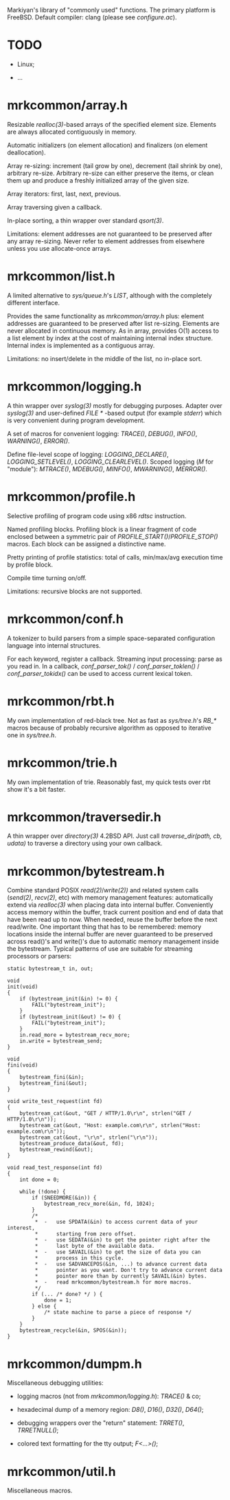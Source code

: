 Markiyan's library of "commonly used" functions. The primary platform is
FreeBSD. Default compiler: clang (please see _configure.ac_).


TODO
====

* Linux;

* ...


mrkcommon/array.h
=================

Resizable _realloc(3)_-based arrays of the specified element size.
Elements are always allocated contiguously in memory.

Automatic initializers (on element allocation) and finalizers (on element
deallocation).

Array re-sizing: increment (tail grow by one), decrement (tail shrink by
one), arbitrary re-size. Arbitrary re-size can either preserve the items, or
clean them up and produce a freshly initialized array of the given size.

Array iterators: first, last, next, previous.

Array traversing given a callback.

In-place sorting, a thin wrapper over standard _qsort(3)_.

Limitations: element addresses are not guaranteed to be preserved after
any array re-sizing. Never refer to element addresses from elsewhere unless
you use allocate-once arrays.


mrkcommon/list.h
================

A limited alternative to _sys/queue.h_'s _LIST_, although with the
completely different interface.

Provides the same functionality as _mrkcommon/array.h_ plus: element
addresses are guaranteed to be preserved after list re-sizing. Elements are
never allocated in continuous memory. As in array, provides O(1) access to
a list element by index at the cost of maintaining internal index
structure.  Internal index is implemented as a contiguous array.

Limitations: no insert/delete in the middle of the list, no in-place sort.


mrkcommon/logging.h
===================

A thin wrapper over _syslog(3)_ mostly for debugging purposes. Adapter
over _syslog(3)_ and user-defined _FILE *_ -based output (for example
_stderr_) which is very convenient during program development.

A set of macros for convenient logging: _TRACE()_, _DEBUG()_, _INFO()_,
_WARNING()_, _ERROR()_.

Define file-level scope of logging: _LOGGING\_DECLARE()_,
_LOGGING\_SETLEVEL()_, _LOGGING\_CLEARLEVEL()_. Scoped logging \(_M_ for
"module"): _MTRACE()_, _MDEBUG()_, _MINFO()_, _MWARNING()_, _MERROR()_.


mrkcommon/profile.h
===================

Selective profiling of program code using x86 _rdtsc_ instruction.

Named profiling blocks. Profiling block is a linear fragment of code
enclosed between a symmetric pair of _PROFILE\_START()_/_PROFILE\_STOP()_
macros.  Each block can be assigned a distinctive name.

Pretty printing of profile statistics: total of calls, min/max/avg
execution time by profile block.

Compile time turning on/off.

Limitations: recursive blocks are not supported.


mrkcommon/conf.h
================

A tokenizer to build parsers from a simple space-separated configuration
language into internal structures.

For each keyword, register a callback. Streaming input processing: parse
as you read in. In a callback, _conf\_parser\_tok()_
/ _conf\_parser\_toklen()_ / _conf\_parser\_tokidx()_ can be used to
access current lexical token.


mrkcommon/rbt.h
================

My own implementation of red-black tree. Not as fast as _sys/tree.h_'s
_RB\_\*_ macros because of probably recursive algorithm as opposed to
iterative one in _sys/tree.h_.


mrkcommon/trie.h
================

My own implementation of trie. Reasonably fast, my quick tests over rbt
show it's a bit faster.


mrkcommon/traversedir.h
=======================

A thin wrapper over _directory(3)_ 4.2BSD API. Just call
_traverse\_dir(path, cb, udata)_ to traverse a directory using your own
callback.


mrkcommon/bytestream.h
=======================
Combine standard POSIX _read(2)_/_write(2))_ and related system calls
(_send(2)_, _recv(2)_, etc) with memory management features: automatically
extend via _realloc(3)_ when placing data into internal buffer.
Conveniently access memory within the buffer, track current position and
end of data that have been read up to now. When needed, reuse the buffer
before the next read/write. One important thing that has to be remembered:
memory locations inside the internal buffer are never guaranteed to be
preserved across read()'s and write()'s due to automatic memory management
inside the bytestream. Typical patterns of use are suitable for streaming
processors or parsers:

    static bytestream_t in, out;

    void
    init(void)
    {
        if (bytestream_init(&in) != 0) {
            FAIL("bytestream_init");
        }
        if (bytestream_init(&out) != 0) {
            FAIL("bytestream_init");
        }
        in.read_more = bytestream_recv_more;
        in.write = bytestream_send;
    }

    void
    fini(void)
    {
        bytestream_fini(&in);
        bytestream_fini(&out);
    }

    void write_test_request(int fd)
    {
        bytestream_cat(&out, "GET / HTTP/1.0\r\n", strlen("GET / HTTP/1.0\r\n"));
        bytestream_cat(&out, "Host: example.com\r\n", strlen("Host: example.com\r\n"));
        bytestream_cat(&out, "\r\n", strlen("\r\n"));
        bytestream_produce_data(&out, fd);
        bytestream_rewind(&out);
    }

    void read_test_response(int fd)
    {
        int done = 0;

        while (!done) {
            if (SNEEDMORE(&in)) {
                bytestream_recv_more(&in, fd, 1024);
            }
            /*
             *  -   use SPDATA(&in) to access current data of your interest,
             *      starting from zero offset.
             *  -   use SEDATA(&in) to get the pointer right after the
             *      last byte of the available data.
             *  -   use SAVAIL(&in) to get the size of data you can
             *      process in this cycle.
             *  -   use SADVANCEPOS(&in, ...) to advance current data
             *      pointer as you want. Don't try to advance current data
             *      pointer more than by currently SAVAIL(&in) bytes.
             *  -   read mrkcommon/bytestream.h for more macros.
             */
            if (... /* done? */ ) {
                done = 1;
            } else {
                /* state machine to parse a piece of response */
            }
        }
        bytestream_recycle(&in, SPOS(&in));
    }


mrkcommon/dumpm.h
=================

Miscellaneous debugging utilities:

* logging macros (not from _mrkcommon/logging.h_): _TRACE()_ & co;

* hexadecimal dump of a memory region: _D8()_, _D16()_, _D32()_,
  _D64()_;

* debugging wrappers over the "return" statement: _TRRET()_,
  _TRRETNULL()_;

* colored text formatting for the tty output; _F<...>()_;


mrkcommon/util.h
================

Miscellaneous macros.


